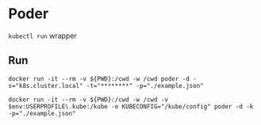 # Poder
`kubectl run` wrapper

## Run
```
docker run -it --rm -v ${PWD}:/cwd -w /cwd poder -d -s="k8s.cluster.local" -t="********" -p="./example.json"
```
```
docker run -it --rm -v ${PWD}:/cwd -w /cwd -v $env:USERPROFILE\.kube:/kube -e KUBECONFIG="/kube/config" poder -d -k -p="./example.json"
```
